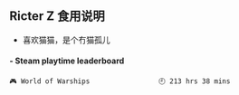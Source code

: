 ## Ricter Z 食用说明
- 喜欢猫猫，是个冇猫孤儿

<!-- steam-box start -->
#### - Steam playtime leaderboard
```text
🎮 World of Warships                 🕘 213 hrs 38 mins
```
<!-- Powered by https://github.com/YouEclipse/steam-box . -->
<!-- steam-box end -->
